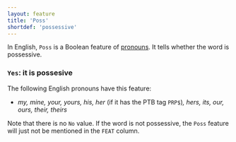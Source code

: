 ```yaml
---
layout: feature
title: 'Poss'
shortdef: 'possessive'
---
```


In English, `Poss` is a Boolean feature of [pronouns](en-pos/PRON). It tells whether the word is possessive.

### `Yes`: it is possesive

The following English pronouns have this feature:

* _my, mine, your, yours, his, her_ (if it has the PTB tag `PRP$`)_, hers, its, our, ours, their, theirs_

Note that there is no `No` value. If the word is not possessive, the `Poss` feature will just not be mentioned in the `FEAT` column.
